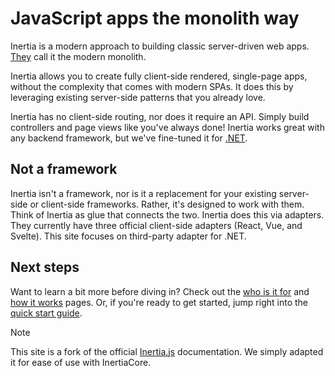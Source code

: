 # JavaScript apps the monolith way

Inertia is a modern approach to building classic server-driven web apps. [They](https://inertiajs.com) call it the modern monolith.

Inertia allows you to create fully client-side rendered, single-page apps, without the complexity that comes with modern SPAs. It does this by leveraging existing server-side patterns that you already love.

Inertia has no client-side routing, nor does it require an API. Simply build controllers and page views like you've always done! Inertia works great with any backend framework, but we've fine-tuned it for [.NET](https://dotnet.microsoft.com/).

## Not a framework

Inertia isn't a framework, nor is it a replacement for your existing server-side or client-side frameworks. Rather, it's designed to work with them. Think of Inertia as glue that connects the two. Inertia does this via adapters. They currently have three official client-side adapters (React, Vue, and Svelte). This site focuses on third-party adapter for .NET.

## Next steps

Want to learn a bit more before diving in? Check out the [who is it for](/who-is-it-for) and [how it works](/how-it-works) pages. Or, if you're ready to get started, jump right into the [quick start guide](/core/quick-start.md).

> [!NOTE]
> This site is a fork of the official [Inertia.js](https://inertiajs.com) documentation. We simply adapted it for ease of use with InertiaCore.
